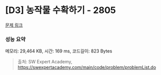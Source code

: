 # [D3] 농작물 수확하기 - 2805 

[문제 링크](https://swexpertacademy.com/main/code/problem/problemDetail.do?contestProbId=AV7GLXqKAWYDFAXB) 

### 성능 요약

메모리: 29,464 KB, 시간: 169 ms, 코드길이: 823 Bytes



> 출처: SW Expert Academy, https://swexpertacademy.com/main/code/problem/problemList.do